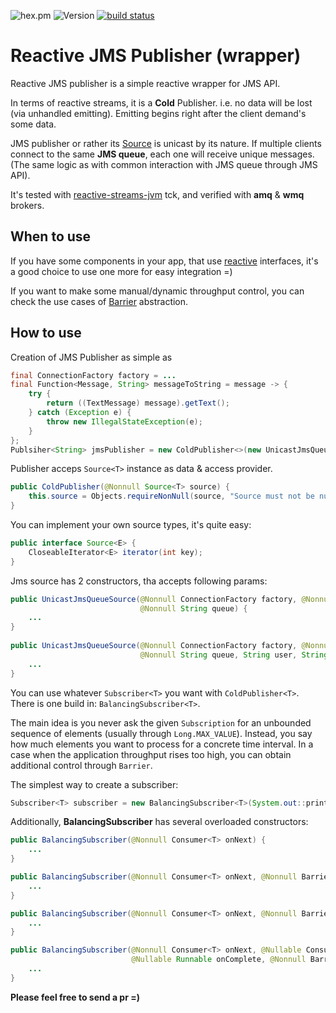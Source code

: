 ![hex.pm](https://img.shields.io/hexpm/l/plug.svg)
![Version](https://img.shields.io/badge/version-0.7-blue.svg)
[![build status](https://travis-ci.org/egetman/reactive-jms.svg?branch=master)](https://travis-ci.org/egetman/reactive-jms)
# Reactive JMS Publisher (wrapper)

Reactive JMS publisher is a simple reactive wrapper for JMS API. 

In terms of reactive streams, it is a **Cold** Publisher. i.e. no data will be lost (via unhandled emitting). Emitting
 begins right after the client demand's some data.
 
JMS publisher or rather its [Source](/src/main/java/com/github/egetman/source/UnicastJmsQueueSource.java) is unicast by its nature. If multiple clients connect to the same **JMS queue**, each one will receive unique messages. (The 
 same logic as with common interaction with JMS queue through JMS API).

It's tested with [reactive-streams-jvm](https://github.com/reactive-streams/reactive-streams-jvm) tck,
and verified with **amq** & **wmq** brokers.


## When to use

If you have some components in your app, that use [reactive](https://github.com/reactive-streams/reactive-streams-jvm/tree/master/api/src/main/java/org/reactivestreams)
interfaces, it's a good choice to use one more for easy integration =)  

If you want to make some manual/dynamic throughput control, you can check the use cases of 
[Barrier](/src/main/java/com/github/egetman/barrier/Barrier.java) abstraction.

## How to use

Creation of JMS Publisher as simple as

```java
final ConnectionFactory factory = ...
final Function<Message, String> messageToString = message -> {
    try {
        return ((TextMessage) message).getText();
    } catch (Exception e) {
        throw new IllegalStateException(e);
    }
};
Publsiher<String> jmsPublisher = new ColdPublisher<>(new UnicastJmsQueueSource<>(factory, messageToString, "MY_COOL_QUEUE"));
```

Publisher acceps `Source<T>` instance as data & access provider.
```java
public ColdPublisher(@Nonnull Source<T> source) {
    this.source = Objects.requireNonNull(source, "Source must not be null");
}
```
You can implement your own source types, it's quite easy:
```java
public interface Source<E> {
    CloseableIterator<E> iterator(int key);
}
```
Jms source has 2 constructors, tha accepts following params:
```java
public UnicastJmsQueueSource(@Nonnull ConnectionFactory factory, @Nonnull Function<Message, T> function,
                             @Nonnull String queue) {
    ...
}
    
public UnicastJmsQueueSource(@Nonnull ConnectionFactory factory, @Nonnull Function<Message, T> function,
                             @Nonnull String queue, String user, String password, boolean transacted) {
    ...
}
```

You can use whatever `Subscriber<T>` you want with `ColdPublisher<T>`. 
There is one build in: `BalancingSubscriber<T>`.

The main idea is you never ask the given `Subscription` for an unbounded sequence of elements (usually through `Long.MAX_VALUE`). 
Instead, you say how much elements you want to process for a concrete time interval. In a case when the application throughput rises too high, you can obtain additional control through `Barrier`.

 The simplest way to create a subscriber:
```java
Subscriber<T> subscriber = new BalancingSubscriber<T>(System.out::println);
```
Additionally, **BalancingSubscriber** has several overloaded constructors:
```java
public BalancingSubscriber(@Nonnull Consumer<T> onNext) {
    ...
}

public BalancingSubscriber(@Nonnull Consumer<T> onNext, @Nonnull Barrier barrier) {
    ...
}

public BalancingSubscriber(@Nonnull Consumer<T> onNext, @Nonnull Barrier barrier, int batchSize, int pollInterval) {
    ...
}

public BalancingSubscriber(@Nonnull Consumer<T> onNext, @Nullable Consumer<Throwable> onError,
                           @Nullable Runnable onComplete, @Nonnull Barrier barrier, int batchSize, int pollInterval) {
    ...
}
```

**Please feel free to send a pr =)**
